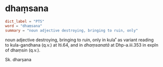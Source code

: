 # dhaṃsana

``` toml
dict_label = "PTS"
word = "dhaṃsana"
summary = "noun adjective destroying, bringing to ruin, only"
```

noun adjective destroying, bringing to ruin, only in kula˚ as variant reading to kula\-gandhana (q.v.) at Iti.64, and in *dhaṃsanatā* at Dhp\-a.iii.353 in expln of dhaṃsin (q.v.).

Sk. dharṣana

